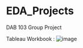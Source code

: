 # EDA_Projects
DAB 103 Group Project

Tableau Workbook  :   ![image](https://user-images.githubusercontent.com/39827974/127796385-ea5f0b15-3f76-4e62-990b-ae944fe19631.png)


